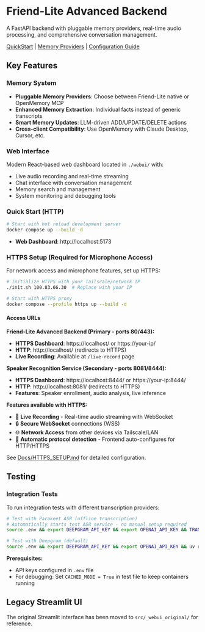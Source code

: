# Friend-Lite Advanced Backend

A FastAPI backend with pluggable memory providers, real-time audio processing, and comprehensive conversation management.

[QuickStart](https://github.com/AnkushMalaker/friend-lite/blob/main/backends/advanced-backend/Docs/quickstart.md) | [Memory Providers](./MEMORY_PROVIDERS.md) | [Configuration Guide](./Docs/memory-configuration-guide.md)

## Key Features

### Memory System
- **Pluggable Memory Providers**: Choose between Friend-Lite native or OpenMemory MCP
- **Enhanced Memory Extraction**: Individual facts instead of generic transcripts
- **Smart Memory Updates**: LLM-driven ADD/UPDATE/DELETE actions
- **Cross-client Compatibility**: Use OpenMemory with Claude Desktop, Cursor, etc.

### Web Interface
Modern React-based web dashboard located in `./webui/` with:
- Live audio recording and real-time streaming
- Chat interface with conversation management
- Memory search and management
- System monitoring and debugging tools

### Quick Start (HTTP)
```bash
# Start with hot reload development server
docker compose up --build -d
```

- **Web Dashboard**: http://localhost:5173

### HTTPS Setup (Required for Microphone Access)

For network access and microphone features, set up HTTPS:

```bash
# Initialize HTTPS with your Tailscale/network IP
./init.sh 100.83.66.30  # Replace with your IP

# Start with HTTPS proxy
docker compose --profile https up --build -d
```

#### Access URLs

**Friend-Lite Advanced Backend (Primary - ports 80/443):**
- **HTTPS Dashboard**: https://localhost/ or https://your-ip/
- **HTTP**: http://localhost/ (redirects to HTTPS)
- **Live Recording**: Available at `/live-record` page

**Speaker Recognition Service (Secondary - ports 8081/8444):**
- **HTTPS Dashboard**: https://localhost:8444/ or https://your-ip:8444/
- **HTTP**: http://localhost:8081/ (redirects to HTTPS)
- **Features**: Speaker enrollment, audio analysis, live inference

**Features available with HTTPS:**
- 🎤 **Live Recording** - Real-time audio streaming with WebSocket
- 🔒 **Secure WebSocket** connections (WSS)
- 🌐 **Network Access** from other devices via Tailscale/LAN
- 🔄 **Automatic protocol detection** - Frontend auto-configures for HTTP/HTTPS

See [Docs/HTTPS_SETUP.md](Docs/HTTPS_SETUP.md) for detailed configuration.

## Testing

### Integration Tests

To run integration tests with different transcription providers:

```bash
# Test with Parakeet ASR (offline transcription)
# Automatically starts test ASR service - no manual setup required
source .env && export DEEPGRAM_API_KEY && export OPENAI_API_KEY && TRANSCRIPTION_PROVIDER=parakeet uv run pytest tests/test_integration.py::test_full_pipeline_integration -v -s --tb=short

# Test with Deepgram (default)
source .env && export DEEPGRAM_API_KEY && export OPENAI_API_KEY && uv run pytest tests/test_integration.py::test_full_pipeline_integration -v -s --tb=short
```

**Prerequisites:**
- API keys configured in `.env` file
- For debugging: Set `CACHED_MODE = True` in test file to keep containers running

## Legacy Streamlit UI

The original Streamlit interface has been moved to `src/_webui_original/` for reference.

